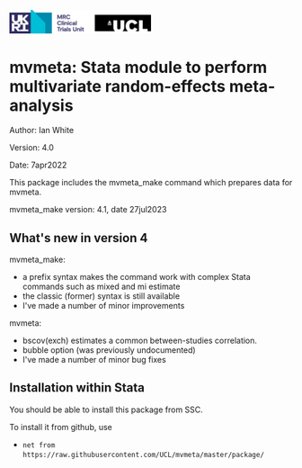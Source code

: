 <a href ="https://www.mrcctu.ucl.ac.uk/"><img src="MRCCTU_at_UCL_Logo.png" width="50%" /></a>

# mvmeta: Stata module to perform multivariate random-effects meta-analysis

Author: Ian White

Version: 4.0 

Date: 7apr2022

This package includes the mvmeta_make command which prepares data for mvmeta.

mvmeta_make version: 4.1, date 27jul2023

## What's new in version 4
mvmeta_make: 
- a prefix syntax makes the command work with complex Stata commands such as mixed and mi estimate 
- the classic (former) syntax is still available
- I've made a number of minor improvements

mvmeta: 
- bscov(exch) estimates a common between-studies correlation.
- bubble option (was previously undocumented)
- I've made a number of minor bug fixes

## Installation within Stata
You should be able to install this package from SSC.

To install it from github, use
- `net from https://raw.githubusercontent.com/UCL/mvmeta/master/package/`
